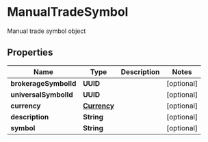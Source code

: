 

# ManualTradeSymbol

Manual trade symbol object

## Properties

| Name | Type | Description | Notes |
|------------ | ------------- | ------------- | -------------|
|**brokerageSymbolId** | **UUID** |  |  [optional] |
|**universalSymbolId** | **UUID** |  |  [optional] |
|**currency** | [**Currency**](Currency.md) |  |  [optional] |
|**description** | **String** |  |  [optional] |
|**symbol** | **String** |  |  [optional] |



